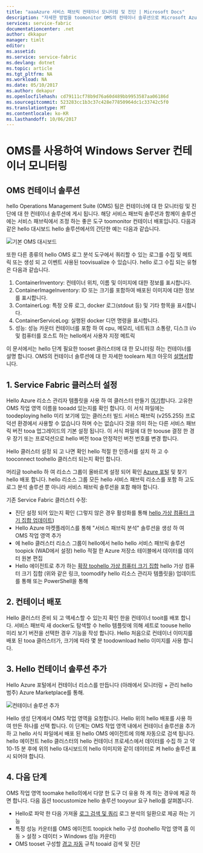 ```yaml
---
title: "aaaAzure 서비스 패브릭 컨테이너 모니터링 및 진단 | Microsoft Docs"
description: "자세한 방법을 toomonitor OMS의 컨테이너 솔루션으로 Microsoft Azure 서비스 패브릭에서 조정 하는 컨테이너를 진단 하 고 있습니다."
services: service-fabric
documentationcenter: .net
author: dkkapur
manager: timlt
editor: 
ms.assetid: 
ms.service: service-fabric
ms.devlang: dotnet
ms.topic: article
ms.tgt_pltfrm: NA
ms.workload: NA
ms.date: 05/10/2017
ms.author: dekapur
ms.openlocfilehash: cd79111cf78b9d76a60d489bb9953587aa06186d
ms.sourcegitcommit: 523283cc1b3c37c428e77850964dc1c33742c5f0
ms.translationtype: MT
ms.contentlocale: ko-KR
ms.lasthandoff: 10/06/2017
---
```

# <a name="monitoring-windows-server-containers-with-oms"></a>OMS를 사용하여 Windows Server 컨테이너 모니터링

## <a name="oms-containers-solution"></a>OMS 컨테이너 솔루션

hello Operations Management Suite (OMS) 팀은 컨테이너에 대 한 모니터링 및 진단에 대 한 컨테이너 솔루션에 게시 됩니다. 해당 서비스 패브릭 솔루션과 함께이 솔루션에는 서비스 패브릭에서 조정 하는 좋은 도구 toomonitor 컨테이너 배포입니다. 다음과 같은 hello 대시보드 hello 솔루션에서의 간단한 예는 다음과 같습니다.

![기본 OMS 대시보드](./media/service-fabric-diagnostics-containers-windowsserver/oms-containers-dashboard.png)

또한 다른 종류의 hello OMS 로그 분석 도구에서 쿼리할 수 있는 로그를 수집 및 메트릭 또는 생성 되 고 이벤트 사용된 toovisualize 수 있습니다. hello 로그 수집 되는 유형은 다음과 같습니다.

1. ContainerInventory: 컨테이너 위치, 이름 및 이미지에 대한 정보를 표시합니다.
2. ContainerImageInventory: ID 또는 크기를 포함하여 배포된 이미지에 대한 정보를 표시합니다.
3. ContainerLog: 특정 오류 로그, docker 로그(stdout 등) 및 기타 항목을 표시합니다.
4. ContainerServiceLog: 실행된 docker 디먼 명령을 표시합니다.
5. 성능: 성능 카운터 컨테이너를 포함 하 여 cpu, 메모리, 네트워크 소통량, 디스크 i/o 및 컴퓨터를 호스트 하는 hello에서 사용자 지정 메트릭

이 문서에서는 hello 단계 필요한 tooset 클러스터에 대 한 모니터링 하는 컨테이너를 설명 합니다. OMS의 컨테이너 솔루션에 대 한 자세한 toolearn 체크 아웃의 [설명서](../log-analytics/log-analytics-containers.md)합니다.

## <a name="1-set-up-a-service-fabric-cluster"></a>1. Service Fabric 클러스터 설정

Hello Azure 리소스 관리자 템플릿을 사용 하 여 클러스터 만들기 [여기](https://github.com/dkkapur/Service-Fabric/tree/master/ARM%20Templates/SF%20OMS%20Sample)합니다. 고유한 OMS 작업 영역 이름을 tooadd 있는지를 확인 합니다. 이 서식 파일에는 toodeploying hello 미리 보기에 있는 클러스터 빌드 서비스 패브릭 (v255.255) 프로덕션 환경에서 사용할 수 없습니다 하며 수는 없습니다 것을 의미 하는 다른 서비스 패브릭 버전 tooa 업그레이드의 기본 설정 됩니다. 이 서식 파일에 대 한 toouse 결정 한 경우 장기 또는 프로덕션으로 hello 버전 tooa 안정적인 버전 번호를 변경 합니다.

Hello 클러스터 설정 되 고 나면 확인 hello 적절 한 인증서를 설치 하 고 수 tooconnect toohello 클러스터 되는지 확인 합니다.

머리글 toohello 하 여 리소스 그룹이 올바르게 설정 되어 확인 [Azure 포털](https://portal.azure.com/) 및 찾기 hello 배포 합니다. hello 리소스 그룹 모든 hello 서비스 패브릭 리소스를 포함 하 고도 로그 분석 솔루션 뿐 아니라 서비스 패브릭 솔루션을 포함 해야 합니다.

기존 Service Fabric 클러스터 수정:
* 진단 설정 되어 있는지 확인 (그렇지 않은 경우 활성화를 통해 [hello 가상 컴퓨터 크기 집합 업데이트](/rest/api/virtualmachinescalesets/create-or-update-a-set))
* Hello Azure 마켓플레이스를 통해 "서비스 패브릭 분석" 솔루션을 생성 하 여 OMS 작업 영역 추가
* 에 hello 클러스터 리소스 그룹이 hello에서 hello hello 서비스 패브릭 솔루션 toopick (WAD에서 설정) hello 적절 한 Azure 저장소 테이블에서 데이터를 데이터 원본 편집
* Hello 에이전트로 추가 하는 [확장 toohello 가상 컴퓨터 크기 집합](/powershell/module/azurerm.compute/add-azurermvmssextension) hello 가상 컴퓨터 크기 집합 (위와 같은 링크, toomodify hello 리소스 관리자 템플릿을) 업데이트를 통해 또는 PowerShell을 통해

## <a name="2-deploy-a-container"></a>2. 컨테이너 배포

Hello 클러스터 준비 되 고 액세스할 수 있는지 확인 한을 컨테이너 tooit를 배포 합니다. 서비스 패브릭 새 docker도 탐색할 수 hello 템플릿에 의해 세트로 toouse hello 미리 보기 버전을 선택한 경우 기능을 작성 합니다. Hello 처음으로 컨테이너 이미지를 배포 된 tooa 클러스터가, 크기에 따라 몇 분 toodownload hello 이미지를 사용 합니다.

## <a name="3-add-hello-containers-solution"></a>3. Hello 컨테이너 솔루션 추가

Hello Azure 포털에서 컨테이너 리소스를 만듭니다 (아래에서 모니터링 + 관리 hello 범주) Azure Marketplace를 통해. 

![컨테이너 솔루션 추가](./media/service-fabric-diagnostics-containers-windowsserver/containers-solution.png)

Hello 생성 단계에서 OMS 작업 영역을 요청합니다. Hello 위의 hello 배포를 사용 하 여 만든 하나를 선택 합니다. 이 단계는 OMS 작업 영역 내에서 컨테이너 솔루션을 추가 하 고 hello 서식 파일에서 배포 된 hello OMS 에이전트에 의해 자동으로 검색 됩니다. hello 에이전트 hello 클러스터의 hello 컨테이너 프로세스에서 데이터를 수집 하 고 약 10-15 분 후에 위의 hello 대시보드의 hello 이미지와 같이 데이터로 켜 hello 솔루션 표시 되어야 합니다.

## <a name="4-next-steps"></a>4. 다음 단계

OMS 작업 영역 toomake hello의에서 다양 한 도구 더 유용 하 게 하는 경우에 제공 하면 합니다. 다음 옵션 toocustomize hello 솔루션 tooyour 요구 hello를 살펴봅니다.
- Hello로 파악 한 다음 가져올 [로그 검색 및 쿼리](../log-analytics/log-analytics-log-searches.md) 로그 분석의 일환으로 제공 하는 기능
- 특정 성능 카운터를 OMS 에이전트 toopick hello 구성 (toohello 작업 영역 홈 이동 > 설정 > 데이터 > Windows 성능 카운터)
- OMS tooset 구성할 [경고 자동](../log-analytics/log-analytics-alerts.md) 규칙 tooaid 검색 및 진단
